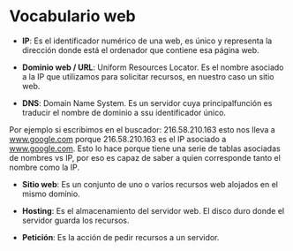 # Vocabulario web

- **IP**: Es el identificador numérico de una web, es único y representa la dirección donde está el ordenador que contiene esa página web.

- **Dominio web / URL**: Uniform Resources Locator. Es el nombre asociado a la IP que utilizamos para solicitar recursos, en nuestro caso un sitio web.

- **DNS**: Domain Name System. Es un servidor cuya principalfunción es traducir el nombre de dominio a ssu identificador único.

Por ejemplo si escribimos en el buscador: 216.58.210.163 esto nos lleva a www.google.com porque 216.58.210.163 es el IP asociado a www.google.com. Esto lo hace porque tiene una serie de tablas asociadas de nombres vs IP, por eso es capaz de saber a quien corresponde tanto el nombre como la IP.

- **Sitio web**: Es un conjunto de uno o varios recursos web alojados en el mismo dominio.

- **Hosting**: Es el almacenamiento del servidor web. El disco duro donde el servidor guarda los recursos.

- **Petición**: Es la acción de pedir recursos a un servidor.
